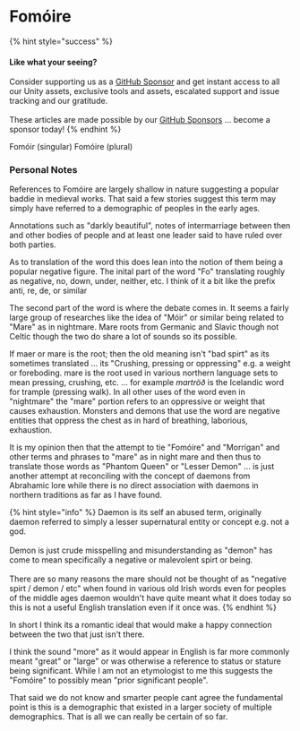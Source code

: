 # Fomóire

{% hint style="success" %}
#### Like what your seeing?

Consider supporting us as a [GitHub Sponsor](../../../../company/become-a-sponsor.md) and get instant access to all our Unity assets, exclusive tools and assets, escalated support and issue tracking and our gratitude.\
\
These articles are made possible by our [GitHub Sponsors](https://github.com/sponsors/heathen-engineering) ... become a sponsor today!
{% endhint %}

Fomóir (singular) Fomóire (plural)

### Personal Notes

References to Fomóire are largely shallow in nature suggesting a popular baddie in medieval works. That said a few stories suggest this term may simply have referred to a demographic of peoples in the early ages.

Annotations such as "darkly beautiful", notes of intermarriage between then and other bodies of people and at least one leader said to have ruled over both parties.

As to translation of the word this does lean into the notion of them being a popular negative figure. The inital part of the word "Fo" translating roughly as negative, no, down, under, neither, etc. I think of it a bit like the prefix anti, re, de, or similar&#x20;

The second part of the word is where the debate comes in. It seems a fairly large group of researches like the idea of "Móir" or similar being related to "Mare" as in nightmare. Mare roots from Germanic and Slavic though not Celtic though the two do share a lot of sounds so its possible.

If maer or mare is the root; then the old meaning isn't "bad spirt" as its sometimes translated ... its "Crushing, pressing or oppressing" e.g. a weight or foreboding. mare is the root used in various northern language sets to mean pressing, crushing, etc. ... for example _martröð_ is the Icelandic word for trample (pressing walk). In all other uses of the word even in "nightmare" the "mare" portion refers to an oppressive or weight that causes exhaustion. Monsters and demons that use the word are negative entities that oppress the chest as in hard of breathing, laborious, exhaustion.

It is my opinion then that the attempt to tie "Fomóire" and "Morrígan" and other terms and phrases to "mare" as in night mare and then thus to translate those words as "Phantom Queen" or "Lesser Demon" ... is just another attempt at reconciling with the concept of daemons from Abrahamic lore while there is no direct association with daemons in northern traditions as far as I have found.

{% hint style="info" %}
Daemon is its self an abused term, originally daemon referred to simply a lesser supernatural entity or concept e.g. not a god.\
\
Demon is just crude misspelling and misunderstanding as "demon" has come to mean specifically a negative or malevolent spirt or being.\
\
There are so many reasons the mare should not be thought of as "negative spirt / demon / etc" when found in various old Irish words even for peoples of the middle ages daemon wouldn't have quite meant what it does today so this is not a useful English translation even if it once was.
{% endhint %}

In short I think its a romantic ideal that would make a happy connection between the two that just isn't there.&#x20;

I think the sound "more" as it would appear in English is far more commonly meant "great" or "large" or was otherwise a reference to status or stature being significant. While I am not an etymologist to me this suggests the "Fomóire" to possibly mean "prior significant people".

That said we do not know and smarter people cant agree the fundamental point is this is a demographic that existed in a larger society of multiple demographics. That is all we can really be certain of so far.
